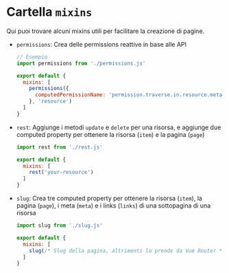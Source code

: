 # Cartella `mixins`

Qui puoi trovare alcuni mixins utili per facilitare la creazione di pagine.

* `permissions`: Crea delle permissions reattive in base alle API 
  ```js
  // Esempio
  import permissions from './permissions.js'

  export default {
    mixins: [
      permissions({
        computedPermissionName: 'permission.traverse.in.resource.meta'
      }, 'resource')
    ]
  }
  ```

* `rest`: Aggiunge i metodi `update` e `delete` per una risorsa, e aggiunge due computed property per ottenere la risorsa (`item`) e la pagina (`page`)
  ```js
  import rest from './rest.js'

  export default {
    mixins: [
      rest('your-resource')
    ]
  }
  ```

* `slug`: Crea tre computed property per ottenere la risorsa (`item`), la pagina (`page`), i meta (`meta`) e i links (`links`) di una sottopagina di una risorsa
  ```js
  import slug from './slug.js'

  export default {
    mixins: [
      slug(/* Slug della pagina, altrimenti lo prende da Vue Router */)
    ]
  }
